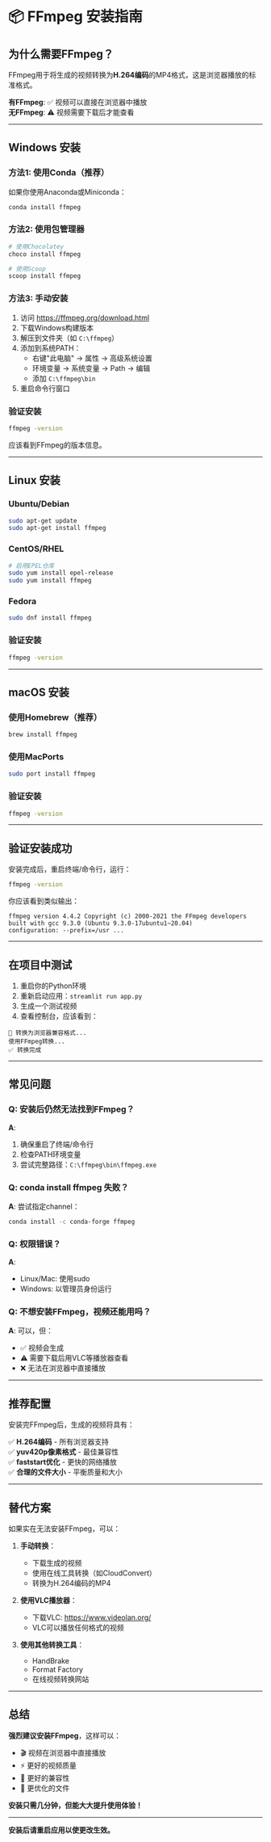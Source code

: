 # 📦 FFmpeg 安装指南

## 为什么需要FFmpeg？

FFmpeg用于将生成的视频转换为**H.264编码**的MP4格式，这是浏览器播放的标准格式。

**有FFmpeg**: ✅ 视频可以直接在浏览器中播放  
**无FFmpeg**: ⚠️ 视频需要下载后才能查看

---

## Windows 安装

### 方法1: 使用Conda（推荐）

如果你使用Anaconda或Miniconda：

```bash
conda install ffmpeg
```

### 方法2: 使用包管理器

```bash
# 使用Chocolatey
choco install ffmpeg

# 使用Scoop
scoop install ffmpeg
```

### 方法3: 手动安装

1. 访问 https://ffmpeg.org/download.html
2. 下载Windows构建版本
3. 解压到文件夹（如 `C:\ffmpeg`）
4. 添加到系统PATH：
   - 右键"此电脑" → 属性 → 高级系统设置
   - 环境变量 → 系统变量 → Path → 编辑
   - 添加 `C:\ffmpeg\bin`
5. 重启命令行窗口

### 验证安装

```bash
ffmpeg -version
```

应该看到FFmpeg的版本信息。

---

## Linux 安装

### Ubuntu/Debian

```bash
sudo apt-get update
sudo apt-get install ffmpeg
```

### CentOS/RHEL

```bash
# 启用EPEL仓库
sudo yum install epel-release
sudo yum install ffmpeg
```

### Fedora

```bash
sudo dnf install ffmpeg
```

### 验证安装

```bash
ffmpeg -version
```

---

## macOS 安装

### 使用Homebrew（推荐）

```bash
brew install ffmpeg
```

### 使用MacPorts

```bash
sudo port install ffmpeg
```

### 验证安装

```bash
ffmpeg -version
```

---

## 验证安装成功

安装完成后，重启终端/命令行，运行：

```bash
ffmpeg -version
```

你应该看到类似输出：

```
ffmpeg version 4.4.2 Copyright (c) 2000-2021 the FFmpeg developers
built with gcc 9.3.0 (Ubuntu 9.3.0-17ubuntu1~20.04)
configuration: --prefix=/usr ...
```

---

## 在项目中测试

1. 重启你的Python环境
2. 重新启动应用：`streamlit run app.py`
3. 生成一个测试视频
4. 查看控制台，应该看到：

```
🔄 转换为浏览器兼容格式...
使用FFmpeg转换...
✅ 转换完成
```

---

## 常见问题

### Q: 安装后仍然无法找到FFmpeg？

**A**: 
1. 确保重启了终端/命令行
2. 检查PATH环境变量
3. 尝试完整路径：`C:\ffmpeg\bin\ffmpeg.exe`

### Q: conda install ffmpeg 失败？

**A**: 尝试指定channel：
```bash
conda install -c conda-forge ffmpeg
```

### Q: 权限错误？

**A**: 
- Linux/Mac: 使用sudo
- Windows: 以管理员身份运行

### Q: 不想安装FFmpeg，视频还能用吗？

**A**: 可以，但：
- ✅ 视频会生成
- ⚠️ 需要下载后用VLC等播放器查看
- ❌ 无法在浏览器中直接播放

---

## 推荐配置

安装完FFmpeg后，生成的视频将具有：

✅ **H.264编码** - 所有浏览器支持  
✅ **yuv420p像素格式** - 最佳兼容性  
✅ **faststart优化** - 更快的网络播放  
✅ **合理的文件大小** - 平衡质量和大小  

---

## 替代方案

如果实在无法安装FFmpeg，可以：

1. **手动转换**：
   - 下载生成的视频
   - 使用在线工具转换（如CloudConvert）
   - 转换为H.264编码的MP4

2. **使用VLC播放器**：
   - 下载VLC: https://www.videolan.org/
   - VLC可以播放任何格式的视频

3. **使用其他转换工具**：
   - HandBrake
   - Format Factory
   - 在线视频转换网站

---

## 总结

**强烈建议安装FFmpeg**，这样可以：
- 🎬 视频在浏览器中直接播放
- ⚡ 更好的视频质量
- 📱 更好的兼容性
- 🚀 更优化的文件

**安装只需几分钟，但能大大提升使用体验！**

---

**安装后请重启应用以使更改生效。**

